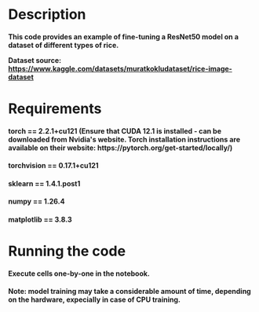 <h1>Description
  
<h4>This code provides an example of fine-tuning a ResNet50 model on a dataset of different types of rice.

Dataset source: https://www.kaggle.com/datasets/muratkokludataset/rice-image-dataset

<h1>Requirements
  
<h4>torch == 2.2.1+cu121 (Ensure that CUDA 12.1 is installed - can be downloaded from Nvidia's website. Torch installation instructions are available on their website: https://pytorch.org/get-started/locally/)
<h4>torchvision == 0.17.1+cu121
<h4>sklearn == 1.4.1.post1
<h4>numpy == 1.26.4
<h4>matplotlib == 3.8.3

<h1>Running the code
  
<h4>Execute cells one-by-one in the notebook.
<h4>Note: model training may take a considerable amount of time, depending on the hardware, expecially in case of CPU training.
